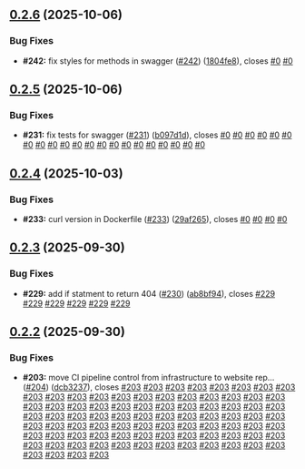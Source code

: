 ## [0.2.6](https://github.com/VilnaCRM-Org/website/compare/v0.2.5...v0.2.6) (2025-10-06)


### Bug Fixes

* **#242:** fix styles for methods in swagger ([#242](https://github.com/VilnaCRM-Org/website/issues/242)) ([1804fe8](https://github.com/VilnaCRM-Org/website/commit/1804fe83846c62dc242ceee107bb87ef8d773a65)), closes [#0](https://github.com/VilnaCRM-Org/website/issues/0) [#0](https://github.com/VilnaCRM-Org/website/issues/0)



## [0.2.5](https://github.com/VilnaCRM-Org/website/compare/v0.2.4...v0.2.5) (2025-10-06)


### Bug Fixes

* **#231:** fix tests for swagger ([#231](https://github.com/VilnaCRM-Org/website/issues/231)) ([b097d1d](https://github.com/VilnaCRM-Org/website/commit/b097d1d3763f899db71e11b8b98bf763f2ae5e94)), closes [#0](https://github.com/VilnaCRM-Org/website/issues/0) [#0](https://github.com/VilnaCRM-Org/website/issues/0) [#0](https://github.com/VilnaCRM-Org/website/issues/0) [#0](https://github.com/VilnaCRM-Org/website/issues/0) [#0](https://github.com/VilnaCRM-Org/website/issues/0) [#0](https://github.com/VilnaCRM-Org/website/issues/0) [#0](https://github.com/VilnaCRM-Org/website/issues/0) [#0](https://github.com/VilnaCRM-Org/website/issues/0) [#0](https://github.com/VilnaCRM-Org/website/issues/0) [#0](https://github.com/VilnaCRM-Org/website/issues/0) [#0](https://github.com/VilnaCRM-Org/website/issues/0) [#0](https://github.com/VilnaCRM-Org/website/issues/0) [#0](https://github.com/VilnaCRM-Org/website/issues/0) [#0](https://github.com/VilnaCRM-Org/website/issues/0) [#0](https://github.com/VilnaCRM-Org/website/issues/0) [#0](https://github.com/VilnaCRM-Org/website/issues/0) [#0](https://github.com/VilnaCRM-Org/website/issues/0) [#0](https://github.com/VilnaCRM-Org/website/issues/0) [#0](https://github.com/VilnaCRM-Org/website/issues/0) [#0](https://github.com/VilnaCRM-Org/website/issues/0) [#0](https://github.com/VilnaCRM-Org/website/issues/0)



## [0.2.4](https://github.com/VilnaCRM-Org/website/compare/v0.2.3...v0.2.4) (2025-10-03)


### Bug Fixes

* **#233:** curl version in Dockerfile ([#233](https://github.com/VilnaCRM-Org/website/issues/233)) ([29af265](https://github.com/VilnaCRM-Org/website/commit/29af265742382c549062975ae7e83dad894de05b)), closes [#0](https://github.com/VilnaCRM-Org/website/issues/0) [#0](https://github.com/VilnaCRM-Org/website/issues/0) [#0](https://github.com/VilnaCRM-Org/website/issues/0) [#0](https://github.com/VilnaCRM-Org/website/issues/0)



## [0.2.3](https://github.com/VilnaCRM-Org/website/compare/v0.2.2...v0.2.3) (2025-09-30)


### Bug Fixes

* **#229:** add if statment to return 404 ([#230](https://github.com/VilnaCRM-Org/website/issues/230)) ([ab8bf94](https://github.com/VilnaCRM-Org/website/commit/ab8bf94a91eeddb288ada3bafdbcf651269cf684)), closes [#229](https://github.com/VilnaCRM-Org/website/issues/229) [#229](https://github.com/VilnaCRM-Org/website/issues/229) [#229](https://github.com/VilnaCRM-Org/website/issues/229) [#229](https://github.com/VilnaCRM-Org/website/issues/229) [#229](https://github.com/VilnaCRM-Org/website/issues/229) [#229](https://github.com/VilnaCRM-Org/website/issues/229)



## [0.2.2](https://github.com/VilnaCRM-Org/website/compare/v0.2.1...v0.2.2) (2025-09-30)


### Bug Fixes

* **#203:** move CI pipeline control from infrastructure to website rep… ([#204](https://github.com/VilnaCRM-Org/website/issues/204)) ([dcb3237](https://github.com/VilnaCRM-Org/website/commit/dcb3237738e8a140fc20f6e2280779142f012a0b)), closes [#203](https://github.com/VilnaCRM-Org/website/issues/203) [#203](https://github.com/VilnaCRM-Org/website/issues/203) [#203](https://github.com/VilnaCRM-Org/website/issues/203) [#203](https://github.com/VilnaCRM-Org/website/issues/203) [#203](https://github.com/VilnaCRM-Org/website/issues/203) [#203](https://github.com/VilnaCRM-Org/website/issues/203) [#203](https://github.com/VilnaCRM-Org/website/issues/203) [#203](https://github.com/VilnaCRM-Org/website/issues/203) [#203](https://github.com/VilnaCRM-Org/website/issues/203) [#203](https://github.com/VilnaCRM-Org/website/issues/203) [#203](https://github.com/VilnaCRM-Org/website/issues/203) [#203](https://github.com/VilnaCRM-Org/website/issues/203) [#203](https://github.com/VilnaCRM-Org/website/issues/203) [#203](https://github.com/VilnaCRM-Org/website/issues/203) [#203](https://github.com/VilnaCRM-Org/website/issues/203) [#203](https://github.com/VilnaCRM-Org/website/issues/203) [#203](https://github.com/VilnaCRM-Org/website/issues/203) [#203](https://github.com/VilnaCRM-Org/website/issues/203) [#203](https://github.com/VilnaCRM-Org/website/issues/203) [#203](https://github.com/VilnaCRM-Org/website/issues/203) [#203](https://github.com/VilnaCRM-Org/website/issues/203) [#203](https://github.com/VilnaCRM-Org/website/issues/203) [#203](https://github.com/VilnaCRM-Org/website/issues/203) [#203](https://github.com/VilnaCRM-Org/website/issues/203) [#203](https://github.com/VilnaCRM-Org/website/issues/203) [#203](https://github.com/VilnaCRM-Org/website/issues/203) [#203](https://github.com/VilnaCRM-Org/website/issues/203) [#203](https://github.com/VilnaCRM-Org/website/issues/203) [#203](https://github.com/VilnaCRM-Org/website/issues/203) [#203](https://github.com/VilnaCRM-Org/website/issues/203) [#203](https://github.com/VilnaCRM-Org/website/issues/203) [#203](https://github.com/VilnaCRM-Org/website/issues/203) [#203](https://github.com/VilnaCRM-Org/website/issues/203) [#203](https://github.com/VilnaCRM-Org/website/issues/203) [#203](https://github.com/VilnaCRM-Org/website/issues/203) [#203](https://github.com/VilnaCRM-Org/website/issues/203) [#203](https://github.com/VilnaCRM-Org/website/issues/203) [#203](https://github.com/VilnaCRM-Org/website/issues/203) [#203](https://github.com/VilnaCRM-Org/website/issues/203) [#203](https://github.com/VilnaCRM-Org/website/issues/203) [#203](https://github.com/VilnaCRM-Org/website/issues/203) [#203](https://github.com/VilnaCRM-Org/website/issues/203) [#203](https://github.com/VilnaCRM-Org/website/issues/203) [#203](https://github.com/VilnaCRM-Org/website/issues/203) [#203](https://github.com/VilnaCRM-Org/website/issues/203) [#203](https://github.com/VilnaCRM-Org/website/issues/203) [#203](https://github.com/VilnaCRM-Org/website/issues/203) [#203](https://github.com/VilnaCRM-Org/website/issues/203) [#203](https://github.com/VilnaCRM-Org/website/issues/203) [#203](https://github.com/VilnaCRM-Org/website/issues/203) [#203](https://github.com/VilnaCRM-Org/website/issues/203) [#203](https://github.com/VilnaCRM-Org/website/issues/203) [#203](https://github.com/VilnaCRM-Org/website/issues/203) [#203](https://github.com/VilnaCRM-Org/website/issues/203) [#203](https://github.com/VilnaCRM-Org/website/issues/203) [#203](https://github.com/VilnaCRM-Org/website/issues/203) [#203](https://github.com/VilnaCRM-Org/website/issues/203) [#203](https://github.com/VilnaCRM-Org/website/issues/203) [#203](https://github.com/VilnaCRM-Org/website/issues/203) [#203](https://github.com/VilnaCRM-Org/website/issues/203) [#203](https://github.com/VilnaCRM-Org/website/issues/203) [#203](https://github.com/VilnaCRM-Org/website/issues/203) [#203](https://github.com/VilnaCRM-Org/website/issues/203) [#203](https://github.com/VilnaCRM-Org/website/issues/203) [#203](https://github.com/VilnaCRM-Org/website/issues/203) [#203](https://github.com/VilnaCRM-Org/website/issues/203) [#203](https://github.com/VilnaCRM-Org/website/issues/203) [#203](https://github.com/VilnaCRM-Org/website/issues/203) [#203](https://github.com/VilnaCRM-Org/website/issues/203) [#203](https://github.com/VilnaCRM-Org/website/issues/203) [#203](https://github.com/VilnaCRM-Org/website/issues/203) [#203](https://github.com/VilnaCRM-Org/website/issues/203) [#203](https://github.com/VilnaCRM-Org/website/issues/203) [#203](https://github.com/VilnaCRM-Org/website/issues/203) [#203](https://github.com/VilnaCRM-Org/website/issues/203) [#203](https://github.com/VilnaCRM-Org/website/issues/203) [#203](https://github.com/VilnaCRM-Org/website/issues/203) [#203](https://github.com/VilnaCRM-Org/website/issues/203) [#203](https://github.com/VilnaCRM-Org/website/issues/203) [#203](https://github.com/VilnaCRM-Org/website/issues/203) [#203](https://github.com/VilnaCRM-Org/website/issues/203) [#203](https://github.com/VilnaCRM-Org/website/issues/203) [#203](https://github.com/VilnaCRM-Org/website/issues/203) [#203](https://github.com/VilnaCRM-Org/website/issues/203)



